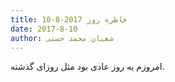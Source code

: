 ```yaml
---
title: خاطره روز 2017-8-10
date: 2017-8-10
author: شعبان محمد حسنی
---
```


امروزم یه روز عادی بود مثل روزای گذشته.